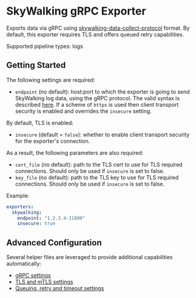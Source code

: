 # SkyWalking gRPC Exporter

Exports data via gRPC using [skywalking-data-collect-protocol](https://github.com/apache/skywalking-data-collect-protocol)
format. By default, this exporter requires TLS and offers queued retry capabilities.

Supported pipeline types: logs

## Getting Started

The following settings are required:

- `endpoint` (no default): host:port to which the exporter is going to send SkyWalking log data,
using the gRPC protocol. The valid syntax is described
[here](https://github.com/grpc/grpc/blob/master/doc/naming.md).
If a scheme of `https` is used then client transport security is enabled and overrides the `insecure` setting.

By default, TLS is enabled:

- `insecure` (default = `false`): whether to enable client transport security for
  the exporter's connection.

As a result, the following parameters are also required:

- `cert_file` (no default): path to the TLS cert to use for TLS required connections. Should
  only be used if `insecure` is set to false.
- `key_file` (no default): path to the TLS key to use for TLS required connections. Should
  only be used if `insecure` is set to false.

Example:

```yaml
exporters:
  skywalking:
    endpoint: "1.2.3.4:11800"
    insecure: true
```

## Advanced Configuration

Several helper files are leveraged to provide additional capabilities automatically:

- [gRPC settings](https://github.com/open-telemetry/opentelemetry-collector/blob/main/config/configgrpc/README.md)
- [TLS and mTLS settings](https://github.com/open-telemetry/opentelemetry-collector/blob/main/config/configtls/README.md)
- [Queuing, retry and timeout settings](https://github.com/open-telemetry/opentelemetry-collector/blob/main/exporter/exporterhelper/README.md)
